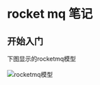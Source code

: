 # rocket mq 笔记

## 开始入门
下图显示的rocketmq模型 <br>  
![rocketmq模型](https://github.com/woshitangxiao/myNote/blob/master/diagrams/rocketmq模型.png) 